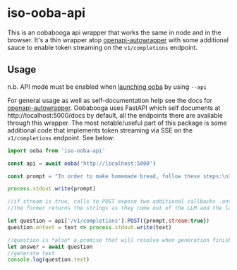 # iso-ooba-api
This is an oobabooga api wrapper that works the same in node and in the browser. It's a thin wrapper atop [openapi-autowrapper](https://www.npmjs.com/package/openapi-autowrapper) with some additional sauce to enable token streaming on the `v1/completions` endpoint.

## Usage
n.b. API mode must be enabled when [launching ooba](https://github.com/oobabooga/text-generation-webui#api) by using `--api`

For general usage as well as self-documentation help see the docs for [openapi-autowrapper](https://www.npmjs.com/package/openapi-autowrapper). Oobabooga uses FastAPI which self documents at http://localhost:5000/docs by default, all the endpoints there are available through this wrapper. The most notable/useful part of this package is some additional code that implements token streaming via SSE on the `v1/completions` endpoint. See below:

```js
import ooba from 'iso-ooba-api'

const api = await ooba('http://localhost:5000')

const prompt = "In order to make homemade bread, follow these steps:\n1)"

process.stdout.write(prompt)

//if stream is true, calls to POST expose two additional callbacks .ontext and .onchunk
//the former returns the strings as they come out of the LLM and the latter returns the full JSON responses from ooba

let question = api['/v1/completions'].POST({prompt,stream:true})
question.ontext = text => process.stdout.write(text)

//question is *also* a promise that will resolve when generation finishes.
let answer = await question
//generate text
console.log(question.text)
```
